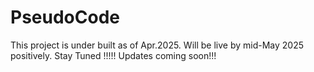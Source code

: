 # PseudoCode
This project is under built as of Apr.2025.
Will be live by mid-May 2025 positively.
Stay Tuned !!!!!
Updates coming soon!!!
